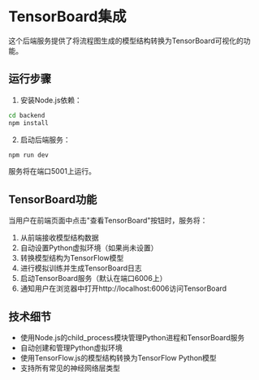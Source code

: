 # TensorBoard集成

这个后端服务提供了将流程图生成的模型结构转换为TensorBoard可视化的功能。

## 运行步骤

1. 安装Node.js依赖：

```bash
cd backend
npm install
```

2. 启动后端服务：

```bash
npm run dev
```

服务将在端口5001上运行。

## TensorBoard功能

当用户在前端页面中点击"查看TensorBoard"按钮时，服务将：

1. 从前端接收模型结构数据
2. 自动设置Python虚拟环境（如果尚未设置）
3. 转换模型结构为TensorFlow模型
4. 进行模拟训练并生成TensorBoard日志
5. 启动TensorBoard服务（默认在端口6006上）
6. 通知用户在浏览器中打开http://localhost:6006访问TensorBoard

## 技术细节

- 使用Node.js的child_process模块管理Python进程和TensorBoard服务
- 自动创建和管理Python虚拟环境
- 使用TensorFlow.js的模型结构转换为TensorFlow Python模型
- 支持所有常见的神经网络层类型 